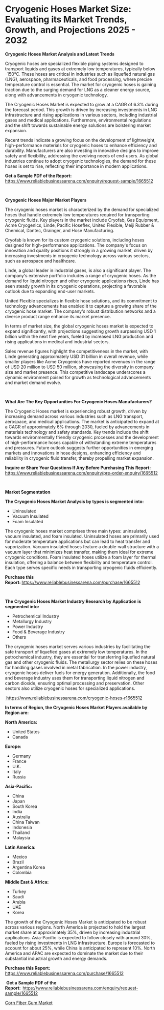 <p><h1>Cryogenic Hoses Market Size: Evaluating its Market Trends, Growth, and Projections 2025 - 2032</h1></p><p><strong>Cryogenic Hoses Market Analysis and Latest Trends</strong></p>
<p><p>Cryogenic hoses are specialized flexible piping systems designed to transport liquids and gases at extremely low temperatures, typically below -150°C. These hoses are critical in industries such as liquefied natural gas (LNG), aerospace, pharmaceuticals, and food processing, where precise temperature control is essential. The market for cryogenic hoses is gaining traction due to the surging demand for LNG as a cleaner energy source, along with advancements in cryogenic technology.</p><p>The Cryogenic Hoses Market is expected to grow at a CAGR of 6.3% during the forecast period. This growth is driven by increasing investments in LNG infrastructure and rising applications in various sectors, including industrial gases and medical applications. Furthermore, environmental regulations and the shift towards sustainable energy solutions are bolstering market expansion.</p><p>Recent trends indicate a growing focus on the development of lightweight, high-performance materials for cryogenic hoses to enhance efficiency and durability. Manufacturers are also investing in innovative designs to improve safety and flexibility, addressing the evolving needs of end-users. As global industries continue to adopt cryogenic technologies, the demand for these hoses is set to rise, reflecting their importance in modern applications.</p></p>
<p><strong>Get a Sample PDF of the Report:&nbsp;</strong> <a href="https://www.reliablebusinessarena.com/enquiry/request-sample/1665512?utm_campaign=2033&utm_medium=2&utm_source=Github&utm_content=ia&utm_term=04042025&utm_id=cryogenic-hoses">https://www.reliablebusinessarena.com/enquiry/request-sample/1665512</a></p>
<p>&nbsp;</p>
<p><strong>Cryogenic Hoses Major Market Players</strong></p>
<p><p>The cryogenic hoses market is characterized by the demand for specialized hoses that handle extremely low temperatures required for transporting cryogenic fluids. Key players in the market include Cryofab, Gas Equipment, Acme Cryogenics, Linde, Pacific Hoseflex, United Flexible, Meiji Rubber & Chemical, Dantec, Grainger, and Hose Manufacturing.</p><p>Cryofab is known for its custom cryogenic solutions, including hoses designed for high-performance applications. The company's focus on innovation and quality positions it strongly in a growing market, driven by increasing investments in cryogenic technology across various sectors, such as aerospace and healthcare.</p><p>Linde, a global leader in industrial gases, is also a significant player. The company's extensive portfolio includes a range of cryogenic hoses. As the demand for liquid nitrogen and other cryogenic applications rises, Linde has seen steady growth in its cryogenic operations, projecting a favorable outlook due to expanding end-user markets.</p><p>United Flexible specializes in flexible hose solutions, and its commitment to technology advancements has enabled it to capture a growing share of the cryogenic hose market. The company's robust distribution networks and a diverse product range enhance its market presence.</p><p>In terms of market size, the global cryogenic hoses market is expected to expand significantly, with projections suggesting growth surpassing USD 1 billion within the next five years, fueled by increased LNG production and rising applications in medical and industrial sectors.</p><p>Sales revenue figures highlight the competitiveness in the market, with Linde generating approximately USD 31 billion in overall revenue, while smaller players like Acme Cryogenics have reported revenues in the range of USD 20 million to USD 50 million, showcasing the diversity in company size and market presence. This competitive landscape underscores a dynamic environment poised for growth as technological advancements and market demand evolve.</p></p>
<p>&nbsp;</p>
<p><strong>What Are The Key Opportunities For Cryogenic Hoses Manufacturers?</strong></p>
<p><p>The Cryogenic Hoses market is experiencing robust growth, driven by increasing demand across various industries such as LNG transport, aerospace, and medical applications. The market is anticipated to expand at a CAGR of approximately 6% through 2030, fueled by advancements in materials technology and safety standards. Key trends include the shift towards environmentally friendly cryogenic processes and the development of high-performance hoses capable of withstanding extreme temperatures and pressures. Future outlook suggests further opportunities in emerging markets and innovations in hose designs, enhancing efficiency and reliability in cryogenic fluid transfer, thereby propelling market expansion.</p></p>
<p><strong>Inquire or Share Your Questions If Any Before Purchasing This Report:</strong> <a href="https://www.reliablebusinessarena.com/enquiry/pre-order-enquiry/1665512?utm_campaign=2033&utm_medium=2&utm_source=Github&utm_content=ia&utm_term=04042025&utm_id=cryogenic-hoses">https://www.reliablebusinessarena.com/enquiry/pre-order-enquiry/1665512</a></p>
<p>&nbsp;</p>
<p><strong>Market Segmentation</strong></p>
<p><strong>The Cryogenic Hoses Market Analysis by types is segmented into:</strong></p>
<p><ul><li>Uninsulated</li><li>Vacuum Insulated</li><li>Foam Insulated</li></ul></p>
<p><p>The cryogenic hoses market comprises three main types: uninsulated, vacuum insulated, and foam insulated. Uninsulated hoses are primarily used for moderate temperature applications but can lead to heat transfer and vaporization. Vacuum insulated hoses feature a double-wall structure with a vacuum layer that minimizes heat transfer, making them ideal for extreme cryogenic conditions. Foam insulated hoses utilize a foam layer for thermal insulation, offering a balance between flexibility and temperature control. Each type serves specific needs in transporting cryogenic fluids efficiently.</p></p>
<p><strong>Purchase this Report:&nbsp;</strong><a href="https://www.reliablebusinessarena.com/purchase/1665512?utm_campaign=2033&utm_medium=2&utm_source=Github&utm_content=ia&utm_term=04042025&utm_id=cryogenic-hoses">https://www.reliablebusinessarena.com/purchase/1665512</a></p>
<p>&nbsp;</p>
<p><strong>The Cryogenic Hoses Market Industry Research by Application is segmented into:</strong></p>
<p><ul><li>Petrochemical Industry</li><li>Metallurgy Industry</li><li>Power Industry</li><li>Food & Beverage Industry</li><li>Others</li></ul></p>
<p><p>The cryogenic hoses market serves various industries by facilitating the safe transport of liquefied gases at extremely low temperatures. In the petrochemical industry, they are essential for transferring liquefied natural gas and other cryogenic fluids. The metallurgy sector relies on these hoses for handling gases involved in metal fabrication. In the power industry, cryogenic hoses deliver fuels for energy generation. Additionally, the food and beverage industry uses them for transporting liquid nitrogen and carbon dioxide, ensuring optimal processing and preservation. Other sectors also utilize cryogenic hoses for specialized applications.</p></p>
<p><a href="https://www.reliablebusinessarena.com/cryogenic-hoses-r1665512?utm_campaign=2033&utm_medium=2&utm_source=Github&utm_content=ia&utm_term=04042025&utm_id=cryogenic-hoses">&nbsp;https://www.reliablebusinessarena.com/cryogenic-hoses-r1665512</a></p>
<p><strong>In terms of Region, the Cryogenic Hoses Market Players available by Region are:</strong></p>
<p>
    <p> <strong> North America: </strong>
        <ul>
            <li>United States</li>
            <li>Canada</li>
        </ul>
        </p> 
    <p> <strong> Europe: </strong>
        <ul>
            <li>Germany</li>
            <li>France</li>
            <li>U.K.</li>
            <li>Italy</li>
            <li>Russia</li>
        </ul>
        </p> 
    <p> <strong> Asia-Pacific: </strong>
        <ul>
            <li>China</li>
            <li>Japan</li>
            <li>South Korea</li>
            <li>India</li>
            <li>Australia</li>
            <li>China Taiwan</li>
            <li>Indonesia</li>
            <li>Thailand</li>
            <li>Malaysia</li>
        </ul>
        </p> 
    <p> <strong> Latin America: </strong>
        <ul>
            <li>Mexico</li>
            <li>Brazil</li>
            <li>Argentina Korea</li>
            <li>Colombia</li>
        </ul>
        </p> 
    <p> <strong> Middle East & Africa: </strong>
        <ul>
            <li>Turkey</li>
            <li>Saudi</li>
            <li>Arabia</li>
            <li>UAE</li>
            <li>Korea</li>
        </ul>
    </p>
    </p>
<p><p>The growth of the Cryogenic Hoses Market is anticipated to be robust across various regions. North America is projected to hold the largest market share at approximately 35%, driven by increasing industrial applications. Asia-Pacific is expected to follow closely with around 30%, fueled by rising investments in LNG infrastructure. Europe is forecasted to account for about 25%, while China is anticipated to represent 10%. North America and APAC are expected to dominate the market due to their substantial industrial growth and energy demands.</p></p>
<p><strong>Purchase this Report: </strong><a href="https://www.reliablebusinessarena.com/purchase/1665512?utm_campaign=2033&utm_medium=2&utm_source=Github&utm_content=ia&utm_term=04042025&utm_id=cryogenic-hoses">https://www.reliablebusinessarena.com/purchase/1665512</a></p>
<p>&nbsp;<strong>Get a Sample PDF of the Report:&nbsp;&nbsp;</strong><a href="https://www.reliablebusinessarena.com/enquiry/request-sample/1665512?utm_campaign=2033&utm_medium=2&utm_source=Github&utm_content=ia&utm_term=04042025&utm_id=cryogenic-hoses">https://www.reliablebusinessarena.com/enquiry/request-sample/1665512</a></p>
<p><strong></strong></p>
<p><p><a href="https://github.com/mahnoor2003/Market-Research-Report-List-7/blob/main/corn-fiber-gum-market.md?utm_campaign=2033&utm_medium=2&utm_source=Github&utm_content=ia&utm_term=04042025&utm_id=cryogenic-hoses">Corn Fiber Gum Market</a></p></p>